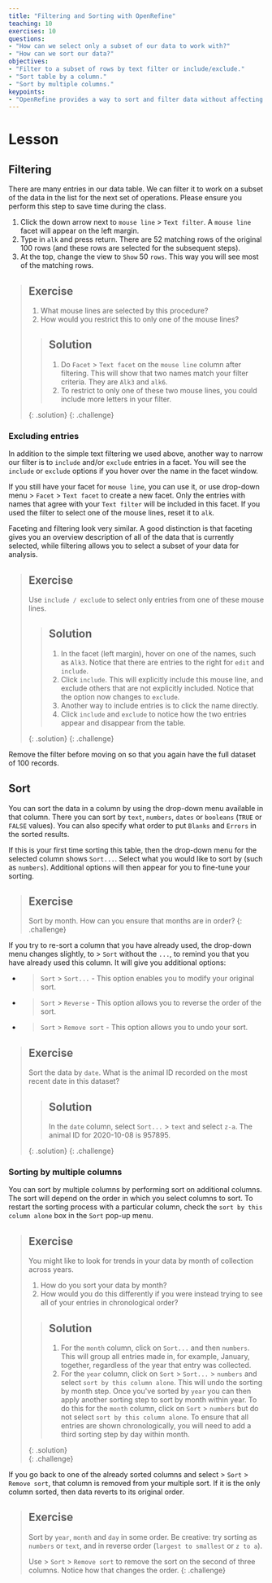 ```yaml
---
title: "Filtering and Sorting with OpenRefine"
teaching: 10
exercises: 10
questions:
- "How can we select only a subset of our data to work with?"
- "How can we sort our data?"
objectives:
- "Filter to a subset of rows by text filter or include/exclude."
- "Sort table by a column."
- "Sort by multiple columns."
keypoints:
- "OpenRefine provides a way to sort and filter data without affecting the raw data."
---
```


# Lesson

## Filtering

There are many entries in our data table. We can filter it to work on a subset of the data in the list for the next set of operations. Please ensure you perform this step to save time during the class.

1. Click the down arrow next to `mouse line` > `Text filter`. A `mouse line` facet will appear on the left margin.
2. Type in `alk` and press return. There are 52 matching rows of the original 100 rows (and these rows are selected for the subsequent steps).
3. At the top, change the view to `Show` 50 `rows`. This way you will see most of the matching rows.

> ## Exercise
>
> 1. What mouse lines are selected by this procedure?  
> 2. How would you restrict this to only one of the mouse lines?  
>
> > ## Solution
> > 1. Do `Facet` > `Text facet` on the `mouse line` column after filtering. This will show that
> > two names match your filter criteria. They are `Alk3` and `alk6`.   
> > 2. To restrict to only one of these two mouse lines, you could include more letters in your filter.
> >
> {: .solution}
{: .challenge}

### Excluding entries


In addition to the simple text filtering we used above, another way to narrow our filter is to `include` and/or `exclude` entries in a facet. You will see the `include` or `exclude` options if you hover over the name in the facet window.

If you still have your facet for `mouse line`, you can use it, or use drop-down menu > `Facet` > `Text facet` to create a new facet. Only the entries with names that agree with your `Text filter` will be included in this facet. If you used the filter to select one of the mouse lines, reset it to `alk`.

Faceting and filtering look very similar. A good distinction is that faceting gives you an overview description of all of the data that
is currently selected, while filtering allows you to select a subset of your data for analysis.


> ## Exercise
>
> Use `include / exclude` to select only entries from one of these mouse lines.
>
> > ## Solution
> >
> > 1. In the facet (left margin), hover on one of the names, such as `Alk3`. Notice that there are entries to the right for `edit` and `include`.
> > 2. Click `include`. This will explicitly include this mouse line, and exclude others that are not explicitly included. Notice that the
> option now changes to `exclude`.
> > 3. Another way to include entries is to click the name directly.
> > 4. Click `include` and `exclude` to notice how the two entries appear and disappear
> >  from the table.
> >
> {: .solution}
{: .challenge}

Remove the filter before moving on so that you again have the full dataset of 100 records.

## Sort

You can sort the data in a column by using the drop-down menu available in that column.
There you can sort by `text`, `numbers`, `dates` or `booleans` (`TRUE` or `FALSE` values). You can also specify what order to put `Blanks` and `Errors` in the sorted results.

If this is your first time sorting this table, then the drop-down menu for the selected column shows `Sort...`. Select what you would like to sort by (such as `numbers`). Additional options will then appear for you to fine-tune your sorting.


> ## Exercise
>
> Sort by month. How can you ensure that months are in order?
{: .challenge}

If you try to re-sort a column that you have already used, the drop-down menu changes slightly, to > `Sort` without the `...`, to remind you that you have already used this column. It will give you additional options:

* > `Sort` > `Sort...` - This option enables you to modify your original sort.
* > `Sort` > `Reverse` - This option allows you to reverse the order of the sort.
* > `Sort` > `Remove sort` - This option allows you to undo your sort.

> ## Exercise
>
> Sort the data by `date`. What is the animal ID recorded on the most recent date in this dataset?
>
> > ## Solution
> > In the `date` column, select `Sort...` > `text` and select `z-a`. The animal ID for 2020-10-08 is 957895.
> >
> {: .solution}
{: .challenge}


### Sorting by multiple columns

You can sort by multiple columns by performing sort on additional columns. The sort will depend on the order in which you select columns to sort. To restart the sorting process with a particular column, check the `sort by this column alone` box in the `Sort` pop-up menu.

> ## Exercise
>
> You might like to look for trends in your data by month of collection across years.     
> 1. How do you sort your data by month?   
> 2. How would you do this differently if you were instead trying to see all of your entries in chronological order?  
>
> > ## Solution
> >
> > 1. For the `month` column, click on `Sort...` and then `numbers`. This will group all entries made in, for example, January,
> > together, regardless of the year that entry was collected.  
> > 2. For the `year` column, click on `Sort` > `Sort...` > `numbers` and select `sort by this column alone`. This will undo the
> > sorting by month step. Once you've sorted by `year` you can then apply another sorting step to sort by month within year. To do this
> > for the `month` column, click on `Sort` > `numbers` but do not select `sort by this column alone`. To ensure that all entries are shown
> > chronologically, you will need to add a third sorting step by day within month.
> >
> {: .solution}  
{: .challenge}

If you go back to one of the already sorted columns and select > `Sort` > `Remove sort`, that column is removed from your multiple sort. If it is the only column sorted, then data reverts to its original order.

> ## Exercise
>
> Sort by `year`, `month` and `day` in some order. Be creative: try sorting as `numbers` or `text`, and in reverse order (`largest to smallest` or `z to a`).
>
> Use > `Sort` > `Remove sort` to remove the sort on the second of three columns. Notice how that changes the order.
{: .challenge}
